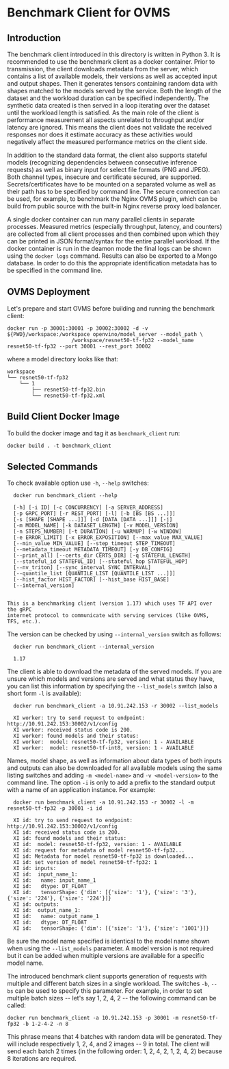 # Benchmark Client for OVMS

## Introduction

The benchmark client introduced in this directory is written in Python 3. It is recommended to use the benchmark client as a
docker container. Prior to transmission, the client downloads metadata from the server, which contains a list of available models,
their versions as well as accepted input and output shapes. Then it generates tensors containing random data with shapes matched
to the models served by the service. Both the length of the dataset and the workload duration can be specified independently. The
synthetic data created is then served in a loop iterating over the dataset until the workload length is satisfied. As the main role
of the client is performance measurement all aspects unrelated to throughput and/or latency are ignored. This means the client does
not validate the received responses nor does it estimate accuracy as these activities would negatively affect the measured performance
metrics on the client side.

In addition to the standard data format, the client also supports stateful models (recognizing dependencies between consecutive
inference requests) as well as binary input for select file formats (PNG and JPEG). Both channel types, insecure and certificate
secured, are supported. Secrets/certificates have to be mounted on a separated volume as well as their path has to be specified by
command line. The secure connection can be used, for example, to benchmark the Nginx OVMS plugin, which can be build from public 
source with the built-in Nginx reverse proxy load balancer.

A single docker container can run many parallel clients in separate processes. Measured metrics (especially throughput, latency,
and counters) are collected from all client processes and then combined upon which they can be printed in JSON format/syntax for
the entire parallel workload. If the docker container is run in the deamon mode the final logs can be shown using the `docker logs`
command. Results can also be exported to a Mongo database. In order to do this the appropriate identification metadata has to
be specified in the command line.

## OVMS Deployment

Let's prepare and start OVMS before building and running the benchmark client:
```
docker run -p 30001:30001 -p 30002:30002 -d -v ${PWD}/workspace:/workspace openvino/model_server --model_path \
                     /workspace/resnet50-tf-fp32 --model_name resnet50-tf-fp32 --port 30001 --rest_port 30002
```
where a model directory looks like that:
```
workspace
└── resnet50-tf-fp32
    └── 1
        ├── resnet50-tf-fp32.bin
        └── resnet50-tf-fp32.xml
```

## Build Client Docker Image

To build the docker image and tag it as `benchmark_client` run:
```
docker build . -t benchmark_client
```


## Selected Commands

To check available option use `-h`, `--help` switches:
```
  docker run benchmark_client --help

  [-h] [-i ID] [-c CONCURRENCY] [-a SERVER_ADDRESS]
  [-p GRPC_PORT] [-r REST_PORT] [-l] [-b [BS [BS ...]]]
  [-s [SHAPE [SHAPE ...]]] [-d [DATA [DATA ...]]] [-j]
  [-m MODEL_NAME] [-k DATASET_LENGTH] [-v MODEL_VERSION]
  [-n STEPS_NUMBER] [-t DURATION] [-u WARMUP] [-w WINDOW]
  [-e ERROR_LIMIT] [-x ERROR_EXPOSITION] [--max_value MAX_VALUE]
  [--min_value MIN_VALUE] [--step_timeout STEP_TIMEOUT]
  [--metadata_timeout METADATA_TIMEOUT] [-y DB_CONFIG]
  [--print_all] [--certs_dir CERTS_DIR] [-q STATEFUL_LENGTH]
  [--stateful_id STATEFUL_ID] [--stateful_hop STATEFUL_HOP]
  [--nv_triton] [--sync_interval SYNC_INTERVAL]
  [--quantile_list [QUANTILE_LIST [QUANTILE_LIST ...]]]
  [--hist_factor HIST_FACTOR] [--hist_base HIST_BASE]
  [--internal_version]


This is a benchmarking client (version 1.17) which uses TF API over the gRPC
internet protocol to communicate with serving services (like OVMS, TFS, etc.).
```

The version can be checked by using `--internal_version` switch as follows:
```
  docker run benchmark_client --internal_version

  1.17
```

The client is able to download the metadata of the served models. If you are
unsure which models and versions are served and what status they have, you can
list this information by specifying the `--list_models` switch (also a short
form `-l` is available):
```
  docker run benchmark_client -a 10.91.242.153 -r 30002 --list_models
  
  XI worker: try to send request to endpoint: http://10.91.242.153:30002/v1/config
  XI worker: received status code is 200.
  XI worker: found models and their status:
  XI worker:  model: resnet50-tf-fp32, version: 1 - AVAILABLE
  XI worker:  model: resnet50-tf-int8, version: 1 - AVAILABLE
```
Names, model shape, as well as information about data types of both inputs and
outputs can also be downloaded for all available models using the same listing
switches and adding `-m <model-name>` and `-v <model-version>` to the command
line. The option `-i` is only to add a prefix to the standard output with a name
of an application instance. For example:
```
  docker run benchmark_client -a 10.91.242.153 -r 30002 -l -m resnet50-tf-fp32 -p 30001 -i id
  
  XI id: try to send request to endpoint: http://10.91.242.153:30002/v1/config
  XI id: received status code is 200.
  XI id: found models and their status:
  XI id:  model: resnet50-tf-fp32, version: 1 - AVAILABLE
  XI id: request for metadata of model resnet50-tf-fp32...
  XI id: Metadata for model resnet50-tf-fp32 is downloaded...
  XI id: set version of model resnet50-tf-fp32: 1
  XI id: inputs:
  XI id:  input_name_1:
  XI id:   name: input_name_1
  XI id:   dtype: DT_FLOAT
  XI id:   tensorShape: {'dim': [{'size': '1'}, {'size': '3'}, {'size': '224'}, {'size': '224'}]}
  XI id: outputs:
  XI id:  output_name_1:
  XI id:   name: output_name_1
  XI id:   dtype: DT_FLOAT
  XI id:   tensorShape: {'dim': [{'size': '1'}, {'size': '1001'}]}
```
Be sure the model name specified is identical to the model name shown when using
the `--list_models` parameter. A model version is not required but it can be added
when multiple versions are available for a specific model name.

The introduced benchmark client supports generation of requests with multiple and
different batch sizes in a single workload. The switches `-b`, `--bs` can be used
to specify this parameter. For example, in order to set multiple batch sizes --
let's say 1, 2, 4, 2 -- the following command can be called:
```
docker run benchmark_client -a 10.91.242.153 -p 30001 -m resnet50-tf-fp32 -b 1-2-4-2 -n 8
```
This phrase means that 4 batches with random data will be generated. They will
include respectively 1, 2, 4, and 2 images -- 9 in total. The client will send
each batch 2 times (in the following order: 1, 2, 4, 2, 1, 2, 4, 2) because 8
iterations are required.
